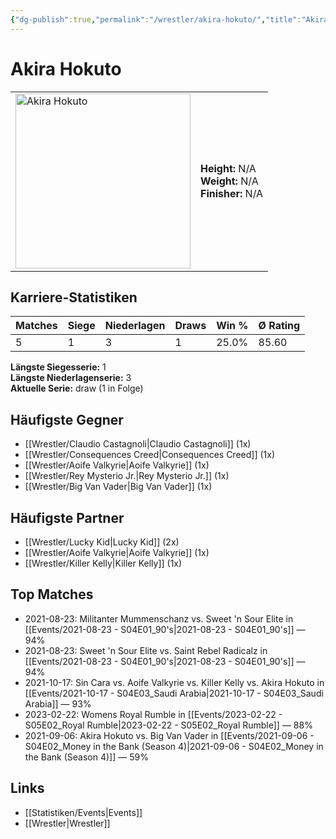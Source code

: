 ```yaml
---
{"dg-publish":true,"permalink":"/wrestler/akira-hokuto/","title":"Akira Hokuto","tags":["wrestler"],"noteIcon":""}
---
```



# Akira Hokuto

<table>
        <tr>
        <td><img src="https://github.com/CptSpaulding1980/choke-slam-wrestling/releases/download/images/Akira_Hokuto.png" width="280" alt="Akira Hokuto"></td>
        <td>
        <b>Height:</b> N/A<br>
        <b>Weight:</b> N/A<br>
        <b>Finisher:</b> N/A<br>
        </td>
        </tr>
        </table>
        
## Karriere-Statistiken

| Matches | Siege | Niederlagen | Draws | Win % | Ø Rating |
|---------|-------|-------------|-------|-------|-----------|
| 5 | 1 | 3 | 1 | 25.0% | 85.60 |

**Längste Siegesserie:** 1<br>**Längste Niederlagenserie:** 3<br>**Aktuelle Serie:** draw (1 in Folge)


## Häufigste Gegner
- [[Wrestler/Claudio Castagnoli\|Claudio Castagnoli]] (1x)
- [[Wrestler/Consequences Creed\|Consequences Creed]] (1x)
- [[Wrestler/Aoife Valkyrie\|Aoife Valkyrie]] (1x)
- [[Wrestler/Rey Mysterio Jr.\|Rey Mysterio Jr.]] (1x)
- [[Wrestler/Big Van Vader\|Big Van Vader]] (1x)

## Häufigste Partner
- [[Wrestler/Lucky Kid\|Lucky Kid]] (2x)
- [[Wrestler/Aoife Valkyrie\|Aoife Valkyrie]] (1x)
- [[Wrestler/Killer Kelly\|Killer Kelly]] (1x)

## Top Matches
- 2021-08-23: Militanter Mummenschanz vs. Sweet 'n Sour Elite in [[Events/2021-08-23 - S04E01_90's\|2021-08-23 - S04E01_90's]] — 94%
- 2021-08-23: Sweet 'n Sour Elite vs. Saint Rebel Radicalz in [[Events/2021-08-23 - S04E01_90's\|2021-08-23 - S04E01_90's]] — 94%
- 2021-10-17: Sin Cara vs. Aoife Valkyrie vs. Killer Kelly vs. Akira Hokuto in [[Events/2021-10-17 - S04E03_Saudi Arabia\|2021-10-17 - S04E03_Saudi Arabia]] — 93%
- 2023-02-22: Womens Royal Rumble in [[Events/2023-02-22 - S05E02_Royal Rumble\|2023-02-22 - S05E02_Royal Rumble]] — 88%
- 2021-09-06: Akira Hokuto vs. Big Van Vader in [[Events/2021-09-06 - S04E02_Money in the Bank (Season 4)\|2021-09-06 - S04E02_Money in the Bank (Season 4)]] — 59%

## Links
- [[Statistiken/Events\|Events]]
- [[Wrestler\|Wrestler]]
